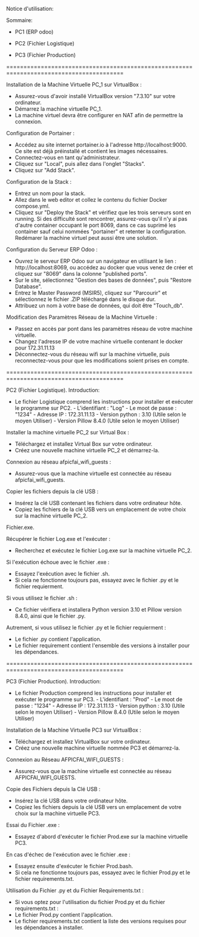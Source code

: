 Notice d'utilisation:

Sommaire:

- PC1 (ERP odoo)

- PC2 (Fichier Logistique)

- PC3 (Fichier Production)

========================================================================================

Installation de la Machine Virtuelle PC_1 sur VirtualBox :
- Assurez-vous d'avoir installé VirtualBox version "7.3.10" sur votre ordinateur.
- Démarrez la machine virtuelle PC_1.
- La machine virtuel devra être configurer en NAT afin de permettre la connexion.

Configuration de Portainer :
- Accédez au site internet portainer.io à l'adresse http://localhost:9000. Ce site est déjà préinstallé et contient les images nécessaires.
- Connectez-vous en tant qu'administrateur.
- Cliquez sur "Local", puis allez dans l'onglet "Stacks".
- Cliquez sur "Add Stack".

Configuration de la Stack :
- Entrez un nom pour la stack.
- Allez dans le web editor et collez le contenu du fichier Docker compose.yml.
- Cliquez sur "Deploy the Stack" et vérifiez que les trois serveurs sont en running.
Si des difficulté sont rencontrer, assurez-vous qu'il n'y ai pas d'autre container occupant le port 8069, dans ce cas suprimé les container sauf celui nommées "portainer" et retenter la configuration.
Redémarer la machine virtuel peut aussi être une solution.

Configuration du Serveur ERP Odoo :
- Ouvrez le serveur ERP Odoo sur un navigateur en utilisant le lien : http://localhost:8069, ou accédez au docker que vous venez de créer et cliquez sur "8069" dans la colonne "published ports".
- Sur le site, sélectionnez "Gestion des bases de données", puis "Restore Database".
- Entrez le Master Password (MSIR5), cliquez sur "Parcourir" et sélectionnez le fichier .ZIP téléchargé dans le disque dur.
- Attribuez un nom à votre base de données, qui doit être "Touch_db".

Modification des Paramètres Réseau de la Machine Virtuelle :
- Passez en accès par pont dans les paramètres réseau de votre machine virtuelle.
- Changez l'adresse IP de votre machine virtuelle contenant le docker pour 172.31.11.13
- Déconnectez-vous du réseau wifi sur la machine virtuelle, puis reconnectez-vous pour que les modifications soient prises en compte.

========================================================================================
      
PC2 (Fichier Logistique).
Introduction:
- Le fichier Logistique comprend les instructions pour installer et exécuter le programme sur PC2.
      - L'identifiant : "Log"
      - Le moot de passe : "1234"
      - Adresse IP : 172.31.11.13
      - Version python : 3.10 (Utile selon le moyen Utiliser)
      - Version Pillow 8.4.0 (Utile selon le moyen Utiliser)

Installer la machine virtuelle PC_2 sur Virtual Box :
- Téléchargez et installez Virtual Box sur votre ordinateur.
- Créez une nouvelle machine virtuelle PC_2 et démarrez-la.

Connexion au réseau afpicfai_wifi_guests :
- Assurez-vous que la machine virtuelle est connectée au réseau afpicfai_wifi_guests.

Copier les fichiers depuis la clé USB :
- Insérez la clé USB contenant les fichiers dans votre ordinateur hôte.
- Copiez les fichiers de la clé USB vers un emplacement de votre choix sur la machine virtuelle PC_2.


Fichier.exe.

Récupérer le fichier Log.exe et l'exécuter :
- Recherchez et exécutez le fichier Log.exe sur la machine virtuelle PC_2.

Si l'exécution échoue avec le fichier .exe :
- Essayez l'exécution avec le fichier .sh.
- Si cela ne fonctionne toujours pas, essayez avec le fichier .py et le fichier requierment.

Si vous utilisez le fichier .sh :
- Ce fichier vérifiera et installera Python version 3.10 et Pillow version 8.4.0, ainsi que le fichier .py.

Autrement, si vous utilisez le fichier .py et le fichier requierment :
- Le fichier .py contient l'application.
- Le fichier requirement contient l'ensemble des versions à installer pour les dépendances.

========================================================================================

PC3 (Fichier Production).
Introduction:
- Le fichier Production comprend les instructions pour installer et exécuter le programme sur PC3.
      - L'identifiant : "Prod"
      - Le moot de passe : "1234"
      - Adresse IP : 172.31.11.13
      - Version python : 3.10 (Utile selon le moyen Utiliser)
      - Version Pillow 8.4.0 (Utile selon le moyen Utiliser)
   
Installation de la Machine Virtuelle PC3 sur VirtualBox :
- Téléchargez et installez VirtualBox sur votre ordinateur.
- Créez une nouvelle machine virtuelle nommée PC3 et démarrez-la.

Connexion au Réseau AFPICFAI_WIFI_GUESTS :
- Assurez-vous que la machine virtuelle est connectée au réseau AFPICFAI_WIFI_GUESTS.

Copie des Fichiers depuis la Clé USB :
- Insérez la clé USB dans votre ordinateur hôte.
- Copiez les fichiers depuis la clé USB vers un emplacement de votre choix sur la machine virtuelle PC3.

Essai du Fichier .exe :
- Essayez d'abord d'exécuter le fichier Prod.exe sur la machine virtuelle PC3.

En cas d'échec de l'exécution avec le fichier .exe :
- Essayez ensuite d'exécuter le fichier Prod.bash.
- Si cela ne fonctionne toujours pas, essayez avec le fichier Prod.py et le fichier requirements.txt.

Utilisation du Fichier .py et du Fichier Requirements.txt :
- Si vous optez pour l'utilisation du fichier Prod.py et du fichier requirements.txt :
- Le fichier Prod.py contient l'application.
- Le fichier requirements.txt contient la liste des versions requises pour les dépendances à installer.
